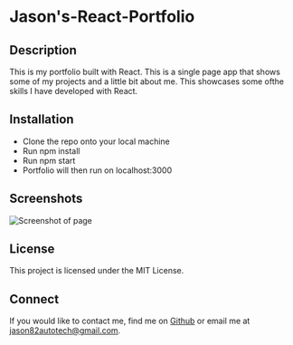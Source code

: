 # Jason's-React-Portfolio

## Description 

This is my portfolio built with React. This is a single page app that shows some of my projects and a little bit about me. This showcases some ofthe skills I have developed with React. 

## Installation 

- Clone the repo onto your local machine
- Run npm install
- Run npm start
- Portfolio will then run on localhost:3000


## Screenshots

![Screenshot of page](./src/assets/cover/react-portfolio-screenshots.png)


## License

This project is licensed under the MIT License.

## Connect

If you would like to contact me, find me on [Github](https://github.com/jason82autotech) or email me at <jason82autotech@gmail.com>.